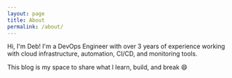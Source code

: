 ```yaml
---
layout: page
title: About
permalink: /about/
---
```


Hi, I'm Deb! I'm a DevOps Engineer with over 3 years of experience working with cloud infrastructure, automation, CI/CD, and monitoring tools.

This blog is my space to share what I learn, build, and break 😄